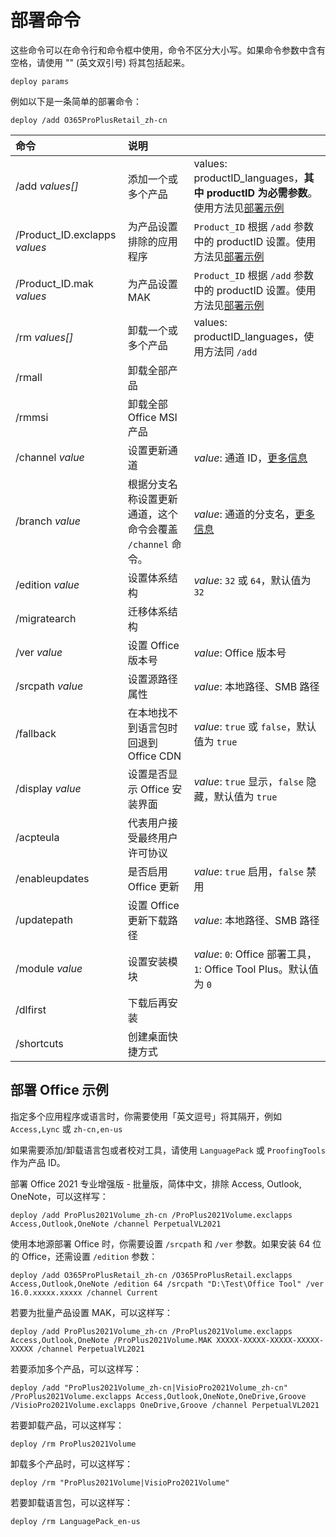 # 部署命令

这些命令可以在命令行和命令框中使用，命令不区分大小写。如果命令参数中含有空格，请使用 "" (英文双引号) 将其包括起来。

``` batch
deploy params
```

例如以下是一条简单的部署命令：

``` batch
deploy /add O365ProPlusRetail_zh-cn
```

| 命令 | 说明 |  |
| :-- | :-- | :-- |
| /add *values[]* | 添加一个或多个产品 | values: productID_languages，**其中 productID 为必需参数**。使用方法见[部署示例](deploy.md#部署-office-示例) |
| /Product_ID.exclapps *values* | 为产品设置排除的应用程序 | `Product_ID` 根据 `/add` 参数中的 productID 设置。使用方法见[部署示例](deploy.md#部署-office-示例) |
| /Product_ID.mak *values* | 为产品设置 MAK | `Product_ID` 根据 `/add` 参数中的 productID 设置。使用方法见[部署示例](deploy.md#部署-office-示例) |
| /rm *values[]* | 卸载一个或多个产品 | values: productID_languages，使用方法同 `/add` |
| /rmall | 卸载全部产品 |  |
| /rmmsi | 卸载全部 Office MSI 产品 |  |
| /channel *value* | 设置更新通道 | *value*: 通道 ID，[更多信息](/zh-cn/deploy/settings/basic.md#更新通道) |
| /branch *value* | 根据分支名称设置更新通道，这个命令会覆盖 `/channel` 命令。 | *value*: 通道的分支名，[更多信息](/zh-cn/toolbox/office.md#查询-office-版本信息) |
| /edition *value* | 设置体系结构 | *value*: `32` 或 `64`，默认值为 `32` |
| /migratearch | 迁移体系结构 |  |
| /ver *value* | 设置 Office 版本号 | *value*: Office 版本号 |
| /srcpath *value* | 设置源路径属性 | *value*: 本地路径、SMB 路径 |
| /fallback | 在本地找不到语言包时回退到 Office CDN | *value*: `true` 或 `false`，默认值为 `true` |
| /display *value* | 设置是否显示 Office 安装界面 | *value*: `true` 显示，`false` 隐藏，默认值为 `true` |
| /acpteula | 代表用户接受最终用户许可协议 |  |
| /enableupdates | 是否启用 Office 更新 | *value*: `true` 启用，`false` 禁用 |
| /updatepath | 设置 Office 更新下载路径 | *value*: 本地路径、SMB 路径 |
| /module *value* | 设置安装模块 | *value*: `0`: Office 部署工具，`1`: Office Tool Plus。默认值为 `0` |
| /dlfirst | 下载后再安装 |  |
| /shortcuts | 创建桌面快捷方式 |  |

## 部署 Office 示例

指定多个应用程序或语言时，你需要使用「英文逗号」将其隔开，例如 `Access,Lync` 或 `zh-cn,en-us`

如果需要添加/卸载语言包或者校对工具，请使用 `LanguagePack` 或 `ProofingTools` 作为产品 ID。

部署 Office 2021 专业增强版 - 批量版，简体中文，排除 Access, Outlook, OneNote，可以这样写：

``` batch
deploy /add ProPlus2021Volume_zh-cn /ProPlus2021Volume.exclapps Access,Outlook,OneNote /channel PerpetualVL2021
```

使用本地源部署 Office 时，你需要设置 `/srcpath` 和 `/ver` 参数。如果安装 64 位的 Office，还需设置 `/edition` 参数：

``` batch
deploy /add O365ProPlusRetail_zh-cn /O365ProPlusRetail.exclapps Access,Outlook,OneNote /edition 64 /srcpath "D:\Test\Office Tool" /ver 16.0.xxxxx.xxxxx /channel Current
```

若要为批量产品设置 MAK，可以这样写：

``` batch
deploy /add ProPlus2021Volume_zh-cn /ProPlus2021Volume.exclapps Access,Outlook,OneNote /ProPlus2021Volume.MAK XXXXX-XXXXX-XXXXX-XXXXX-XXXXX /channel PerpetualVL2021
```

若要添加多个产品，可以这样写：

``` batch
deploy /add "ProPlus2021Volume_zh-cn|VisioPro2021Volume_zh-cn" /ProPlus2021Volume.exclapps Access,Outlook,OneNote,OneDrive,Groove /VisioPro2021Volume.exclapps OneDrive,Groove /channel PerpetualVL2021
```

若要卸载产品，可以这样写：

``` batch
deploy /rm ProPlus2021Volume
```

卸载多个产品时，可以这样写：

``` batch
deploy /rm "ProPlus2021Volume|VisioPro2021Volume"
```

若要卸载语言包，可以这样写：

``` batch
deploy /rm LanguagePack_en-us
```
